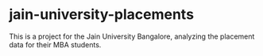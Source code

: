 # jain-university-placements
This is a project for the Jain University Bangalore, analyzing the placement data for their MBA students.
